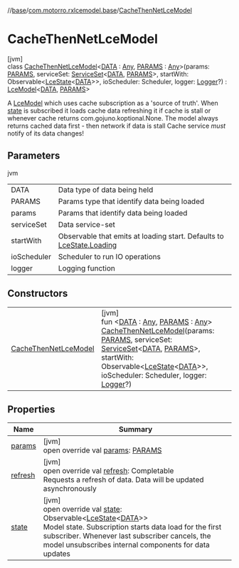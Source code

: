 //[base](../../../index.md)/[com.motorro.rxlcemodel.base](../index.md)/[CacheThenNetLceModel](index.md)

# CacheThenNetLceModel

[jvm]\
class [CacheThenNetLceModel](index.md)&lt;[DATA](index.md) : [Any](https://kotlinlang.org/api/latest/jvm/stdlib/kotlin/-any/index.html), [PARAMS](index.md) : [Any](https://kotlinlang.org/api/latest/jvm/stdlib/kotlin/-any/index.html)&gt;(params: [PARAMS](index.md), serviceSet: [ServiceSet](../../com.motorro.rxlcemodel.base.service/-service-set/index.md)&lt;[DATA](index.md), [PARAMS](index.md)&gt;, startWith: Observable&lt;[LceState](../-lce-state/index.md)&lt;[DATA](index.md)&gt;&gt;, ioScheduler: Scheduler, logger: [Logger](../-logger/index.md)?) : [LceModel](../-lce-model/index.md)&lt;[DATA](index.md), [PARAMS](index.md)&gt; 

A [LceModel](../-lce-model/index.md) which uses cache subscription as a 'source of truth'. When [state](state.md) is subscribed it loads cache data refreshing it if cache is stall or whenever cache returns com.gojuno.koptional.None. The model always returns cached data first - then network if data is stall Cache service *must* notify of its data changes!

## Parameters

jvm

| | |
|---|---|
| DATA | Data type of data being held |
| PARAMS | Params type that identify data being loaded |
| params | Params that identify data being loaded |
| serviceSet | Data service-set |
| startWith | Observable that emits at loading start. Defaults to [LceState.Loading](../-lce-state/-loading/index.md) |
| ioScheduler | Scheduler to run IO operations |
| logger | Logging function |

## Constructors

| | |
|---|---|
| [CacheThenNetLceModel](-cache-then-net-lce-model.md) | [jvm]<br>fun &lt;[DATA](index.md) : [Any](https://kotlinlang.org/api/latest/jvm/stdlib/kotlin/-any/index.html), [PARAMS](index.md) : [Any](https://kotlinlang.org/api/latest/jvm/stdlib/kotlin/-any/index.html)&gt; [CacheThenNetLceModel](-cache-then-net-lce-model.md)(params: [PARAMS](index.md), serviceSet: [ServiceSet](../../com.motorro.rxlcemodel.base.service/-service-set/index.md)&lt;[DATA](index.md), [PARAMS](index.md)&gt;, startWith: Observable&lt;[LceState](../-lce-state/index.md)&lt;[DATA](index.md)&gt;&gt;, ioScheduler: Scheduler, logger: [Logger](../-logger/index.md)?) |

## Properties

| Name | Summary |
|---|---|
| [params](params.md) | [jvm]<br>open override val [params](params.md): [PARAMS](index.md) |
| [refresh](refresh.md) | [jvm]<br>open override val [refresh](refresh.md): Completable<br>Requests a refresh of data. Data will be updated asynchronously |
| [state](state.md) | [jvm]<br>open override val [state](state.md): Observable&lt;[LceState](../-lce-state/index.md)&lt;[DATA](index.md)&gt;&gt;<br>Model state. Subscription starts data load for the first subscriber. Whenever last subscriber cancels, the model unsubscribes internal components for data updates |
